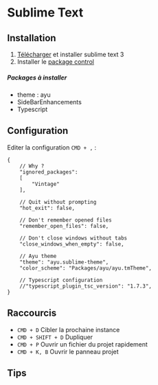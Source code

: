 # Sublime Text


## Installation

1. [Télécharger](https://www.sublimetext.com/3) et installer sublime text 3
2. Installer le [package control](https://packagecontrol.io/installation)

##### Packages à installer
- theme : ayu 
- SideBarEnhancements
- Typescript


## Configuration


Editer la configuration `CMD + ,` :
```
{
	// Why ?
	"ignored_packages":
	[
		"Vintage"
	],

	// Quit without prompting
	"hot_exit": false,
	
	// Don't remember opened files
	"remember_open_files": false,

	// Don't close windows without tabs
	"close_windows_when_empty": false,

	// Ayu theme
	"theme": "ayu.sublime-theme",
	"color_scheme": "Packages/ayu/ayu.tmTheme",

	// Typescript configuration
	//"typescript_plugin_tsc_version": "1.7.3",
}
```


## Raccourcis

- `CMD + D` Cibler la prochaine instance
- `CMD + SHIFT + D` Dupliquer
- `CMD + P` Ouvrir un fichier du projet rapidement
- `CMD + K, B` Ouvrir le panneau projet


## Tips
